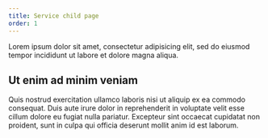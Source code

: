 ```yaml
---
title: Service child page
order: 1
---
```


Lorem ipsum dolor sit amet, consectetur adipisicing elit, sed do eiusmod tempor incididunt ut labore et dolore magna aliqua.

## Ut enim ad minim veniam

Quis nostrud exercitation ullamco laboris nisi ut aliquip ex ea commodo consequat. Duis aute irure dolor in reprehenderit in voluptate velit esse cillum dolore eu fugiat nulla pariatur. Excepteur sint occaecat cupidatat non proident, sunt in culpa qui officia deserunt mollit anim id est laborum.
